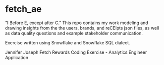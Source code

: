# fetch_ae
"I Before E, except after C." 
This repo contains my work modeling and drawing insights from the the users, brands, and reCEIpts json files, as well as data quality questions and example stakeholder communication. 

Exercise written using Snowflake and Snowflake SQL dialect.

Jennifer Joseph Fetch Rewards Coding Exercise - Analytics Engineer Application

